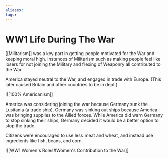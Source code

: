 ```yaml
---
aliases: 
tags: 
---
```

# WW1 Life During The War
[[Militarism]] was a key part in getting people motivated for the War and keeping moral high. Instances of Militarism such as making people feel like losers for not joining the Military and flexing of Weaponry all contributed to the War.

America stayed neutral to the War, and engaged in trade with Europe. (This later caused Britain and other countries to be in dept.)

![[100% Americanism]]

America was considering joining the war because Germany sunk the Lusitania (a trade ship). Germany was sinking out ships because America was bringing supplies to the Allied forces. While America did warn Germany to stop sinking their ships, Germany decided it would be a better option to stop the trade.

Citizens were encouraged to use less meat and wheat, and instead use ingredients like fish, beans, and corn.

![[WW1 Women's Roles#Women's Contribution to the War]]